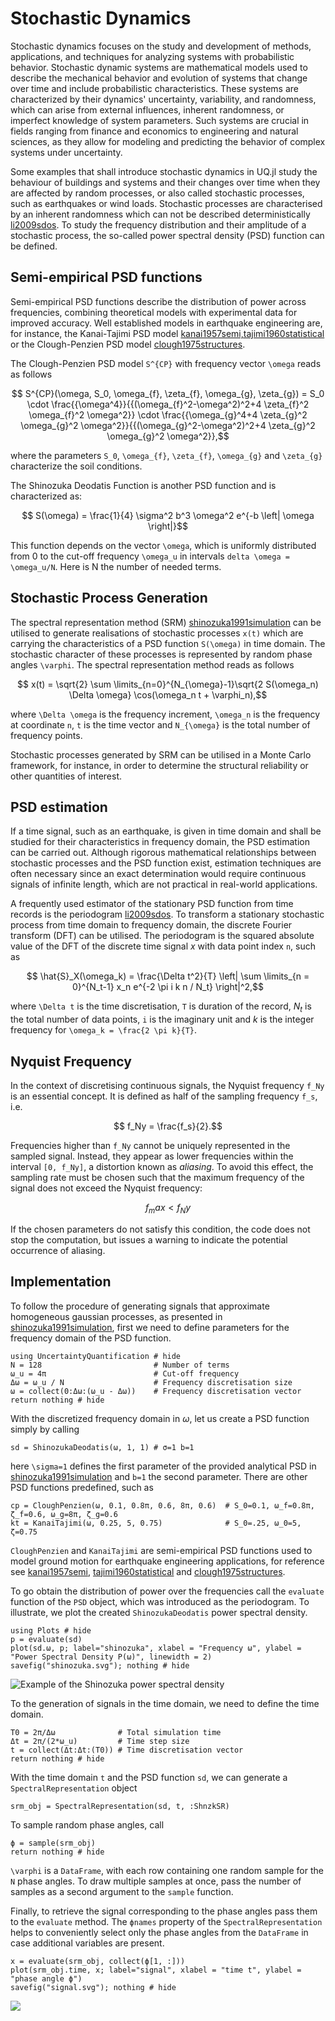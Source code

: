 # Stochastic Dynamics

Stochastic dynamics focuses on the study and development of methods, applications, and techniques for analyzing systems with probabilistic behavior. Stochastic dynamic systems are mathematical models used to describe the mechanical behavior and evolution of systems that change over time and include probabilistic characteristics. These systems are characterized by their dynamics' uncertainty, variability, and randomness, which can arise from external influences, inherent randomness, or imperfect knowledge of system parameters. Such systems are crucial in fields ranging from finance and economics to engineering and natural sciences, as they allow for modeling and predicting the behavior of complex systems under uncertainty.

Some examples that shall introduce stochastic dynamics in UQ.jl study the behaviour of buildings and systems and their changes over time when they are affected by random processes, or also called stochastic processes, such as earthquakes or wind loads. Stochastic processes are characterised by an inherent randomness which can not be described deterministically [li2009sdos](@cite). To study the frequency distribution and their amplitude of a stochastic process, the so-called power spectral density (PSD) function can be defined.

## Semi-empirical PSD functions

Semi-empirical PSD functions describe the distribution of power across frequencies, combining theoretical models with experimental data for improved accuracy. Well established models in earthquake engineering are, for instance, the Kanai-Tajimi PSD model [kanai1957semi,tajimi1960statistical](@cite) or the Clough-Penzien PSD model [clough1975structures](@cite). 

The Clough-Penzien PSD model ``S^{CP}`` with frequency vector ``\omega`` reads as follows

```math
    S^{CP}(\omega, S_0, \omega_{f}, \zeta_{f}, \omega_{g}, \zeta_{g}) = S_0 \cdot \frac{{\omega^4}}{{(\omega_{f}^2-\omega^2)^2+4  \zeta_{f}^2  \omega_{f}^2  \omega^2}} \cdot \frac{{\omega_{g}^4+4  \zeta_{g}^2  \omega_{g}^2  \omega^2}}{{(\omega_{g}^2-\omega^2)^2+4  \zeta_{g}^2  \omega_{g}^2  \omega^2}},
```

where the parameters ``S_0``, ``\omega_{f}``, ``\zeta_{f}``, ``\omega_{g}`` and ``\zeta_{g}`` characterize the soil conditions.

The Shinozuka Deodatis Function is another PSD function and is characterized as:

```math
    S(\omega) = \frac{1}{4} \sigma^2 b^3 \omega^2 e^{-b \left| \omega \right|}
```
This function depends on the vector ``\omega``, which is uniformly distributed from 0 to the cut-off frequency ``\omega_u`` in intervals ``delta \omega = \omega_u/N``. Here is N the number of needed terms.

## Stochastic Process Generation

The spectral representation method (SRM) [shinozuka1991simulation](@cite) can be utilised to generate realisations of stochastic processes ``x(t)`` which are carrying the characteristics of a PSD function ``S(\omega)`` in time domain. The stochastic character of these processes is represented by random phase angles ``\varphi``. The spectral representation method reads as follows

```math
    x(t) = \sqrt{2} \sum \limits_{n=0}^{N_{\omega}-1}\sqrt{2 S(\omega_n) \Delta \omega} \cos(\omega_n t + \varphi_n),
```

where ``\Delta \omega`` is the frequency increment, ``\omega_n`` is the frequency at coordinate ``n``, ``t`` is the time vector and ``N_{\omega}`` is the total number of frequency points.

Stochastic processes generated by SRM can be utilised in a Monte Carlo framework, for instance, in order to determine the structural reliability or other quantities of interest.

## PSD estimation

If a time signal, such as an earthquake, is given in time domain and shall be studied for their characteristics in frequency domain, the PSD estimation can be carried out. Although rigorous mathematical relationships between stochastic processes and the PSD function exist, estimation techniques are often necessary since an exact determination would require continuous signals of infinite length, which are not practical in real-world applications.

A frequently used estimator of the stationary PSD function from time records is the periodogram [li2009sdos](@cite). To transform a stationary stochastic process from time domain to frequency domain, the discrete Fourier transform (DFT) can be utilised. The periodogram is the squared absolute value of the DFT of the discrete time signal $x$ with data point index ``n``, such as

```math
    \hat{S}_X(\omega_k) = \frac{\Delta t^2}{T} \left| \sum \limits_{n = 0}^{N_t-1} x_n e^{-2 \pi i k n / N_t} \right|^2,
```

where ``\Delta t`` is the time discretisation, ``T`` is duration of the record, $N_t$ is the total number of data points, ``i`` is the imaginary unit and $k$ is the integer frequency for ``\omega_k = \frac{2 \pi k}{T}``.

## Nyquist Frequency

In the context of discretising continuous signals, the Nyquist frequency ``f_Ny`` is an essential concept. It is defined as half of the sampling frequency ``f_s``, i.e.

```math
    f_Ny = \frac{f_s}{2}.
```
Frequencies higher than ``f_Ny`` cannot be uniquely represented in the sampled signal. Instead, they appear as lower frequencies within the interval ``[0, f_Ny]``, a distortion known as *aliasing*. To avoid this effect, the sampling rate must be chosen such that the maximum frequency of the signal does not exceed the Nyquist frequency:

```math
    f_max < f_Ny
```

If the chosen parameters do not satisfy this condition, the code does not stop the computation, but issues a warning to indicate the potential occurrence of aliasing.

## Implementation

To follow the procedure of generating signals that approximate homogeneous gaussian processes, as presented in [shinozuka1991simulation](@cite), first we need to define parameters for the frequency domain of the PSD function.

```@example ShinozukaPSDestimation
using UncertaintyQuantification # hide
N = 128                         # Number of terms
ω_u = 4π                        # Cut-off frequency
Δω = ω_u / N                    # Frequency discretisation size
ω = collect(0:Δω:(ω_u - Δω))    # Frequency discretisation vector
return nothing # hide
```

With the discretized frequency domain in $\omega$, let us create a PSD function simply by calling

```@example ShinozukaPSDestimation
sd = ShinozukaDeodatis(ω, 1, 1) # σ=1 b=1
```

here ``\sigma=1`` defines the first parameter of the provided analytical PSD in [shinozuka1991simulation](@cite) and ``b=1`` the second parameter. There are other PSD functions predefined, such as

```@example ShinozukaPSDestimation
cp = CloughPenzien(ω, 0.1, 0.8π, 0.6, 8π, 0.6)  # S_0=0.1, ω_f=0.8π, ζ_f=0.6, ω_g=8π, ζ_g=0.6
kt = KanaiTajimi(ω, 0.25, 5, 0.75)              # S_0=.25, ω_0=5, ζ=0.75
```

`CloughPenzien` and `KanaiTajimi` are semi-empirical PSD functions used to model ground motion for earthquake engineering applications, for reference see [kanai1957semi](@cite), [tajimi1960statistical](@cite) and [clough1975structures](@cite).

To go obtain the distribution of power over the frequencies call the `evaluate` function of the `PSD` object, which was introduced as the periodogram. To illustrate, we plot the created `ShinozukaDeodatis` power spectral density.

```@example ShinozukaPSDestimation
using Plots # hide
p = evaluate(sd)
plot(sd.ω, p; label="shinozuka", xlabel = "Frequency ω", ylabel = "Power Spectral Density P(ω)", linewidth = 2)
savefig("shinozuka.svg"); nothing # hide
```

![Example of the Shinozuka power spectral density](shinozuka.svg)

To the generation of signals in the time domain, we need to define the time domain.

```@example ShinozukaPSDestimation
T0 = 2π/Δω              # Total simulation time
Δt = 2π/(2*ω_u)         # Time step size
t = collect(Δt:Δt:(T0)) # Time discretisation vector
return nothing # hide
```

With the time domain `t` and the PSD function `sd`, we can generate a `SpectralRepresentation` object

```@example ShinozukaPSDestimation
srm_obj = SpectralRepresentation(sd, t, :ShnzkSR)
```

To sample random phase angles, call

```@example ShinozukaPSDestimation
ϕ = sample(srm_obj)
return nothing # hide
```

``\varphi`` is a `DataFrame`, with each row containing one random sample for the `N` phase angles. To draw multiple samples at once, pass the number of samples as a second argument to the `sample` function.

Finally, to retrieve the signal corresponding to the phase angles  pass them to the `evaluate` method. The `ϕnames` property of the `SpectralRepresentation` helps to conveniently select only the phase angles from the `DataFrame` in case additional variables are present.

```@example ShinozukaPSDestimation
x = evaluate(srm_obj, collect(ϕ[1, :]))
plot(srm_obj.time, x; label="signal", xlabel = "time t", ylabel = "phase angle ϕ")
savefig("signal.svg"); nothing # hide
```

![](signal.svg)
